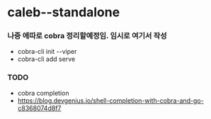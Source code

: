 # caleb--standalone

### 나중 에따로 cobra 정리할예정임. 임시로 여기서 작성
- cobra-cli init --viper
- cobra-cli add serve

### TODO
- cobra completion
- https://blog.devgenius.io/shell-completion-with-cobra-and-go-c8368074d8f7